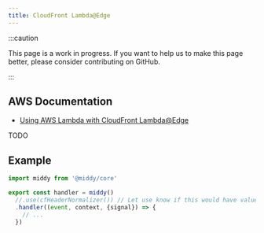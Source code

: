 ```yaml
---
title: CloudFront Lambda@Edge
---
```


:::caution

This page is a work in progress. If you want to help us to make this page better, please consider contributing on GitHub.

:::

## AWS Documentation
- [Using AWS Lambda with CloudFront Lambda@Edge](https://docs.aws.amazon.com/lambda/latest/dg/lambda-edge.html)

TODO

## Example
```javascript
import middy from '@middy/core'

export const handler = middy()
  //.use(cfHeaderNormalizer()) // Let use know if this would have value
  .handler((event, context, {signal}) => {
    // ...
  })
```
